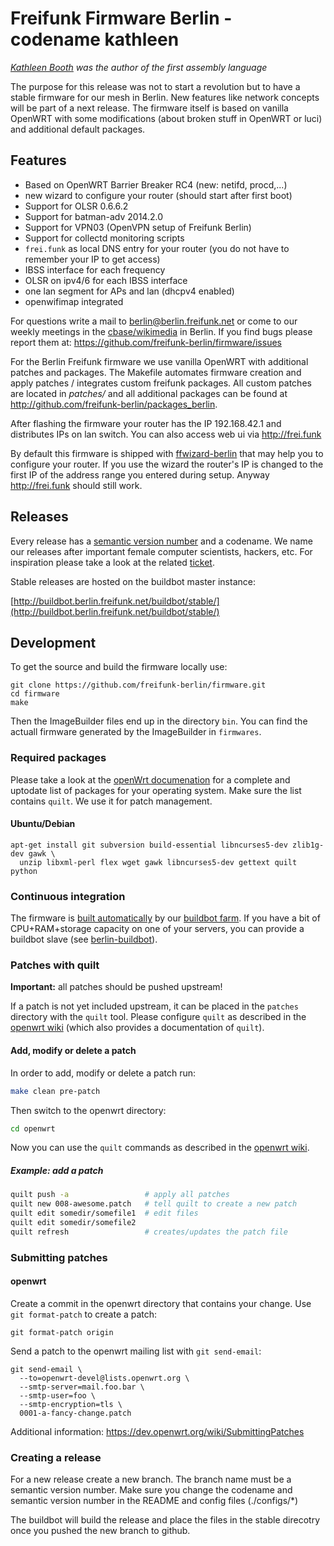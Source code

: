 # Freifunk Firmware Berlin - codename kathleen

*[Kathleen Booth](https://en.wikipedia.org/wiki/Kathleen_Booth) was the author of the first assembly language*

The purpose for this release was not to start a revolution but to have a stable
firmware for our mesh in Berlin. New features like network concepts will be part
of a next release. The firmware itself is based on vanilla OpenWRT with
some modifications (about broken stuff in OpenWRT or luci) and additional
default packages.

## Features

* Based on OpenWRT Barrier Breaker RC4 (new: netifd, procd,...)
* new wizard to configure your router (should start after first boot)
* Support for OLSR 0.6.6.2
* Support for batman-adv 2014.2.0
* Support for VPN03 (OpenVPN setup of Freifunk Berlin)
* Support for collectd monitoring scripts
* `frei.funk` as local DNS entry for your router (you do not have to remember your IP to get access)
* IBSS interface for each frequency
* OLSR on ipv4/6 for each IBSS interface
* one lan segment for APs and lan (dhcpv4 enabled)
* openwifimap integrated

For questions write a mail to berlin@berlin.freifunk.net or come to our weekly
meetings in the [cbase/wikimedia](http://berlin.freifunk.net/contact/) in Berlin.
If you find bugs please report them at: https://github.com/freifunk-berlin/firmware/issues

For the Berlin Freifunk firmware we use vanilla OpenWRT with additional patches
and packages. The Makefile automates firmware
creation and apply patches / integrates custom freifunk packages. All custom
patches are located in *patches/* and all additional packages can be found at
http://github.com/freifunk-berlin/packages_berlin.

After flashing the firmware your router has the IP 192.168.42.1 and distributes IPs on lan switch. You can also access web ui via http://frei.funk

By default this firmware is shipped with [ffwizard-berlin](https://github.com/freifunk-berlin/packages-berlin/tree/master/utils/luci-app-ffwizard-berlin) that may help you to configure your router. If you use the wizard the router's IP is changed to the first IP of the address range you entered during setup. Anyway http://frei.funk should still work.

## Releases

Every release has a [semantic version number](http://semver.org) and a codename.
We name our releases after important female computer scientists, hackers, etc.
For inspiration please take a look at the related
[ticket](https://github.com/freifunk-berlin/firmware/issues/24).

Stable releases are hosted on the buildbot master instance:

[http://buildbot.berlin.freifunk.net/buildbot/stable/](http://buildbot.berlin.freifunk.net/buildbot/stable/)

## Development

To get the source and build the firmware locally use:


```
git clone https://github.com/freifunk-berlin/firmware.git
cd firmware
make
```

Then the ImageBuilder files end up in the directory `bin`. You can find the
actuall firmware generated by the ImageBuilder in `firmwares`.

### Required packages

Please take a look at the [openWrt documenation](http://wiki.openwrt.org/doc/howto/buildroot.exigence#examples.of.package.installations)
for a complete and uptodate list of packages for your operating system. Make
sure the list contains `quilt`. We use it for patch management.

#### Ubuntu/Debian

```
apt-get install git subversion build-essential libncurses5-dev zlib1g-dev gawk \
  unzip libxml-perl flex wget gawk libncurses5-dev gettext quilt python
```

### Continuous integration

The firmware is [built
automatically](http://buildbot.berlin.freifunk.net/one_line_per_build) by our [buildbot farm](http://buildbot.berlin.freifunk.net/buildslaves). If you have a bit of CPU+RAM+storage capacity on one of your servers, you can provide a buildbot slave (see [berlin-buildbot](https://github.com/freifunk/berlin-buildbot)).

### Patches with quilt

**Important:** all patches should be pushed upstream!

If a patch is not yet included upstream, it can be placed in the `patches` directory with the `quilt` tool. Please configure `quilt` as described in the [openwrt wiki](http://wiki.openwrt.org/doc/devel/patches) (which also provides a documentation of `quilt`).

#### Add, modify or delete a patch

In order to add, modify or delete a patch run:

```bash
make clean pre-patch
```
Then switch to the openwrt directory:

```bash
cd openwrt
```
Now you can use the `quilt` commands as described in the [openwrt wiki](http://wiki.openwrt.org/doc/devel/patches).

##### Example: add a patch

```bash
quilt push -a                 # apply all patches
quilt new 008-awesome.patch   # tell quilt to create a new patch
quilt edit somedir/somefile1  # edit files
quilt edit somedir/somefile2
quilt refresh                 # creates/updates the patch file
```

### Submitting patches

#### openwrt

Create a commit in the openwrt directory that contains your change. Use `git
format-patch` to create a patch:

```
git format-patch origin
```

Send a patch to the openwrt mailing list with `git send-email`:

```
git send-email \
  --to=openwrt-devel@lists.openwrt.org \
  --smtp-server=mail.foo.bar \
  --smtp-user=foo \
  --smtp-encryption=tls \
  0001-a-fancy-change.patch
```

Additional information: https://dev.openwrt.org/wiki/SubmittingPatches

### Creating a release

For a new release create a new branch. The branch name must be a semantic version
number. Make sure you change the codename and semantic version number in the
README and config files (./configs/*)

The buildbot will build the release and place the files in the stable direcotry
once you pushed the new branch to github.
